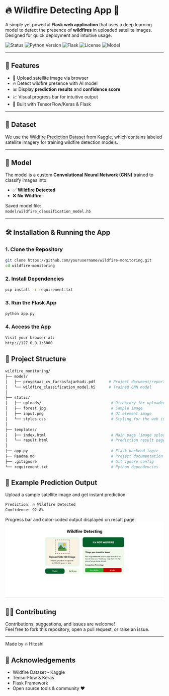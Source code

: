 # 🔥 Wildfire Detecting App 🌲

A simple yet powerful **Flask web application** that uses a deep learning model to detect the presence of **wildfires** in uploaded satellite images. Designed for quick deployment and intuitive usage.

![Status](https://img.shields.io/badge/status-active-brightgreen?style=flat-square)
![Python Version](https://img.shields.io/badge/python-3.7%2B-blue?style=flat-square)
![Flask](https://img.shields.io/badge/Flask-2.x-lightgrey?style=flat-square)
![License](https://img.shields.io/github/license/yourusername/wildfire-monitoring?style=flat-square)
![Model](https://img.shields.io/badge/model-CNN-orange?style=flat-square)

---

## 🚀 Features

- 📸 Upload satellite image via browser
- 🔥 Detect wildfire presence with AI model
- 📊 Display **prediction results** and **confidence score**
- 📈 Visual progress bar for intuitive output
- 🧠 Built with TensorFlow/Keras & Flask

---

## 📂 Dataset

We use the [Wildfire Prediction Dataset](https://www.kaggle.com/datasets/abdelghaniaaba/wildfire-prediction-dataset) from Kaggle, which contains labeled satellite imagery for training wildfire detection models.

---

## 🧠 Model

The model is a custom **Convolutional Neural Network (CNN)** trained to classify images into:
- ✅ **Wildfire Detected**
- ❌ **No Wildfire**

Saved model file:  
`model/wildfire_classification_model.h5`

---

## 🛠️ Installation & Running the App

### 1. Clone the Repository
```bash
git clone https://github.com/yourusername/wildfire-monitoring.git
cd wildfire-monitoring
```

### 2. Install Dependencies
```bash
pip install -r requirement.txt
```

### 3. Run the Flask App
```bash
python app.py
```

### 4. Access the App
```bash
Visit your browser at:
http://127.0.0.1:5000
```

## 📁 Project Structure
```bash
wildfire_monitoring/
├── model/
│   ├── proyekuas_cv_farrasfajarhadi.pdf      # Project document/report
│   └── wildfire_classification_model.h5      # Trained CNN model
│
├── static/
│   ├── uploads/                               # Directory for uploaded images
│   ├── forest.jpg                             # Sample image
│   ├── input.png                              # UI element image
│   └── styles.css                             # Styling for the web interface
│
├── templates/
│   ├── index.html                             # Main page (image upload)
│   └── result.html                            # Prediction result page
│
├── app.py                                     # Flask backend logic
├── Readme.md                                  # Project documentation
├── .gitignore                                 # Git ignore config
└── requirement.txt                            # Python dependencies
```

## 📸 Example Prediction Output

Upload a sample satellite image and get instant prediction:
```bash
Prediction: 🔥 Wildfire Detected  
Confidence: 92.8%
```
Progress bar and color-coded output displayed on result page.
![UI Preview](static/UI.png)


## 🧑‍💻 Contributing
Contributions, suggestions, and issues are welcome! <br/>
Feel free to fork this repository, open a pull request, or raise an issue.

---
Made by 🔥 Hitoshi
## 🙏 Acknowledgements
- Wildfire Dataset - Kaggle
- TensorFlow & Keras
- Flask Framework
- Open source tools & community ❤️
